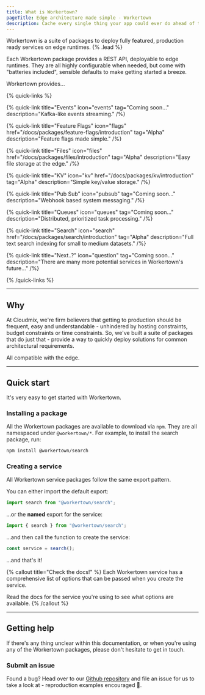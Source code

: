 ```yaml
---
title: What is Workertown?
pageTitle: Edge architecture made simple - Workertown
description: Cache every single thing your app could ever do ahead of time, so your code never even has to run at all.
---
```


Workertown is a suite of packages to deploy fully featured, production ready
services on edge runtimes. {% .lead %}

Each Workertown package provides a REST API, deployable to edge runtimes. They
are all highly configurable when needed, but come with "batteries included",
sensible defaults to make getting started a breeze.

Workertown provides...

{% quick-links %}

{% quick-link title="Events" icon="events" tag="Coming soon..." description="Kafka-like events streaming." /%}

{% quick-link title="Feature Flags" icon="flags" href="/docs/packages/feature-flags/introduction" tag="Alpha" description="Feature flags made simple." /%}

{% quick-link title="Files" icon="files" href="/docs/packages/files/introduction" tag="Alpha" description="Easy file storage at the edge." /%}

{% quick-link title="KV" icon="kv" href="/docs/packages/kv/introduction" tag="Alpha" description="Simple key/value storage." /%}

{% quick-link title="Pub Sub" icon="pubsub" tag="Coming soon..." description="Webhook based system messaging." /%}

{% quick-link title="Queues" icon="queues" tag="Coming soon..." description="Distributed, prioritized task processing." /%}

{% quick-link title="Search" icon="search" href="/docs/packages/search/introduction" tag="Alpha" description="Full text search indexing for small to medium datasets." /%}

{% quick-link title="Next..?" icon="question" tag="Coming soon..." description="There are many more potential services in Workertown's future..." /%}

{% /quick-links %}

---

## Why

At Cloudmix, we're firm believers that getting to production should be frequent,
easy and understandable - unhindered by hosting constraints, budget constraints
or time constraints. So, we've built a suite of packages that do just that -
provide a way to quickly deploy solutions for common architectural requirements.

All compatible with the edge.

---

## Quick start

It's very easy to get started with Workertown.

### Installing a package

All the Workertown packages are available to download via `npm`. They are all
namespaced under `@workertown/*`. For example, to install the search package,
run:

```bash
npm install @workertown/search
```

### Creating a service

All Workertown service packages follow the same export pattern.

You can either import the default export:

```ts
import search from "@workertown/search";
```

...or the **named** export for the service:

```ts
import { search } from "@workertown/search";
```

...and then call the function to create the service:

```ts
const service = search();
```

...and that's it!

{% callout title="Check the docs!" %}
Each Workertown service has a comprehensive list of options that can be passed
when you create the service.

Read the docs for the service you're using to see what options are available.
{% /callout %}

---

## Getting help

If there's any thing unclear within this documentation, or when you're using
any of the Workertown packages, please don't hesitate to get in touch.

### Submit an issue

Found a bug? Head over to our
[Github repository](https://github.com/cloudmix-dev/workertown) and file an
issue for us to take a look at - reproduction examples encouraged 🙏.

